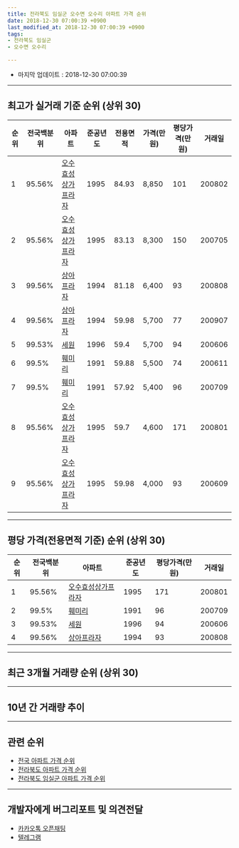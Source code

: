 ```yaml
---
title: 전라북도 임실군 오수면 오수리 아파트 가격 순위
date: 2018-12-30 07:00:39 +0900
last_modified_at: 2018-12-30 07:00:39 +0900
tags:
- 전라북도 임실군
- 오수면 오수리

---
```


* 마지막 업데이트 : 2018-12-30 07:00:39

---

## 최고가 실거래 기준 순위 (상위 30)


|순위|전국백분위|아파트|준공년도|전용면적|가격(만원)|평당가격(만원)|거래일|
|---|---|---|---|---|---|---|---|
|1|95.56%|[오수효성상가프라자](https://search.naver.com/search.naver?query=%EC%A0%84%EB%9D%BC%EB%B6%81%EB%8F%84+%EC%9E%84%EC%8B%A4%EA%B5%B0+%EC%98%A4%EC%88%98%EB%A9%B4+%EC%98%A4%EC%88%98%EB%A6%AC+%EC%98%A4%EC%88%98%ED%9A%A8%EC%84%B1%EC%83%81%EA%B0%80%ED%94%84%EB%9D%BC%EC%9E%90)|1995|84.93|8,850|101|200802|
|2|95.56%|[오수효성상가프라자](https://search.naver.com/search.naver?query=%EC%A0%84%EB%9D%BC%EB%B6%81%EB%8F%84+%EC%9E%84%EC%8B%A4%EA%B5%B0+%EC%98%A4%EC%88%98%EB%A9%B4+%EC%98%A4%EC%88%98%EB%A6%AC+%EC%98%A4%EC%88%98%ED%9A%A8%EC%84%B1%EC%83%81%EA%B0%80%ED%94%84%EB%9D%BC%EC%9E%90)|1995|83.13|8,300|150|200705|
|3|99.56%|[상아프라자](https://search.naver.com/search.naver?query=%EC%A0%84%EB%9D%BC%EB%B6%81%EB%8F%84+%EC%9E%84%EC%8B%A4%EA%B5%B0+%EC%98%A4%EC%88%98%EB%A9%B4+%EC%98%A4%EC%88%98%EB%A6%AC+%EC%83%81%EC%95%84%ED%94%84%EB%9D%BC%EC%9E%90)|1994|81.18|6,400|93|200808|
|4|99.56%|[상아프라자](https://search.naver.com/search.naver?query=%EC%A0%84%EB%9D%BC%EB%B6%81%EB%8F%84+%EC%9E%84%EC%8B%A4%EA%B5%B0+%EC%98%A4%EC%88%98%EB%A9%B4+%EC%98%A4%EC%88%98%EB%A6%AC+%EC%83%81%EC%95%84%ED%94%84%EB%9D%BC%EC%9E%90)|1994|59.98|5,700|77|200907|
|5|99.53%|[세원](https://search.naver.com/search.naver?query=%EC%A0%84%EB%9D%BC%EB%B6%81%EB%8F%84+%EC%9E%84%EC%8B%A4%EA%B5%B0+%EC%98%A4%EC%88%98%EB%A9%B4+%EC%98%A4%EC%88%98%EB%A6%AC+%EC%84%B8%EC%9B%90)|1996|59.4|5,700|94|200606|
|6|99.5%|[훼미리](https://search.naver.com/search.naver?query=%EC%A0%84%EB%9D%BC%EB%B6%81%EB%8F%84+%EC%9E%84%EC%8B%A4%EA%B5%B0+%EC%98%A4%EC%88%98%EB%A9%B4+%EC%98%A4%EC%88%98%EB%A6%AC+%ED%9B%BC%EB%AF%B8%EB%A6%AC)|1991|59.88|5,500|74|200611|
|7|99.5%|[훼미리](https://search.naver.com/search.naver?query=%EC%A0%84%EB%9D%BC%EB%B6%81%EB%8F%84+%EC%9E%84%EC%8B%A4%EA%B5%B0+%EC%98%A4%EC%88%98%EB%A9%B4+%EC%98%A4%EC%88%98%EB%A6%AC+%ED%9B%BC%EB%AF%B8%EB%A6%AC)|1991|57.92|5,400|96|200709|
|8|95.56%|[오수효성상가프라자](https://search.naver.com/search.naver?query=%EC%A0%84%EB%9D%BC%EB%B6%81%EB%8F%84+%EC%9E%84%EC%8B%A4%EA%B5%B0+%EC%98%A4%EC%88%98%EB%A9%B4+%EC%98%A4%EC%88%98%EB%A6%AC+%EC%98%A4%EC%88%98%ED%9A%A8%EC%84%B1%EC%83%81%EA%B0%80%ED%94%84%EB%9D%BC%EC%9E%90)|1995|59.7|4,600|171|200801|
|9|95.56%|[오수효성상가프라자](https://search.naver.com/search.naver?query=%EC%A0%84%EB%9D%BC%EB%B6%81%EB%8F%84+%EC%9E%84%EC%8B%A4%EA%B5%B0+%EC%98%A4%EC%88%98%EB%A9%B4+%EC%98%A4%EC%88%98%EB%A6%AC+%EC%98%A4%EC%88%98%ED%9A%A8%EC%84%B1%EC%83%81%EA%B0%80%ED%94%84%EB%9D%BC%EC%9E%90)|1995|59.98|4,000|93|200609|


---

## 평당 가격(전용면적 기준) 순위 (상위 30)


|순위|전국백분위|아파트|준공년도|평당가격(만원)|거래일|
|---|---|---|---|---|---|
|1|95.56%|[오수효성상가프라자](https://search.naver.com/search.naver?query=%EC%A0%84%EB%9D%BC%EB%B6%81%EB%8F%84+%EC%9E%84%EC%8B%A4%EA%B5%B0+%EC%98%A4%EC%88%98%EB%A9%B4+%EC%98%A4%EC%88%98%EB%A6%AC+%EC%98%A4%EC%88%98%ED%9A%A8%EC%84%B1%EC%83%81%EA%B0%80%ED%94%84%EB%9D%BC%EC%9E%90)|1995|171|200801|
|2|99.5%|[훼미리](https://search.naver.com/search.naver?query=%EC%A0%84%EB%9D%BC%EB%B6%81%EB%8F%84+%EC%9E%84%EC%8B%A4%EA%B5%B0+%EC%98%A4%EC%88%98%EB%A9%B4+%EC%98%A4%EC%88%98%EB%A6%AC+%ED%9B%BC%EB%AF%B8%EB%A6%AC)|1991|96|200709|
|3|99.53%|[세원](https://search.naver.com/search.naver?query=%EC%A0%84%EB%9D%BC%EB%B6%81%EB%8F%84+%EC%9E%84%EC%8B%A4%EA%B5%B0+%EC%98%A4%EC%88%98%EB%A9%B4+%EC%98%A4%EC%88%98%EB%A6%AC+%EC%84%B8%EC%9B%90)|1996|94|200606|
|4|99.56%|[상아프라자](https://search.naver.com/search.naver?query=%EC%A0%84%EB%9D%BC%EB%B6%81%EB%8F%84+%EC%9E%84%EC%8B%A4%EA%B5%B0+%EC%98%A4%EC%88%98%EB%A9%B4+%EC%98%A4%EC%88%98%EB%A6%AC+%EC%83%81%EC%95%84%ED%94%84%EB%9D%BC%EC%9E%90)|1994|93|200808|


---

## 최근 3개월 거래량 순위 (상위 30)


<div style="width:100%;">
    <canvas id="deal_count_ranking" height="250"></canvas>
</div>


<script>
new Chart(document.getElementById("deal_count_ranking"), {
    type: 'horizontalBar',
    data: {
        labels: ['세원', '오수효성상가프라자'],
        datasets: [{
            label: '실거래 수',
            data: [3, 3],
            borderColor: "rgba(255, 0, 128, 1)",
            backgroundColor: "rgba(255, 0, 128, 0.5)",
            fill: false,
        }]
    },
    options: {
        responsive: true,
        title: {
            display: true,
            text: '최근 3개월 거래량 순위'
        },
        tooltips: {
            mode: 'index',
            intersect: false,
            callbacks: {
                title: function(tooltipItems, data) {
                    return "실거래 수:";
                },
                label: function(tooltipItem, data) {
                    return data.labels[tooltipItem.index] + ": " + tooltipItem.xLabel;
                }
            }
        },
        hover: {
            mode: 'nearest',
            intersect: true
        },
        scales: {
            xAxes: [{
                display: true,
                scaleLabel: {
                    display: true,
                    labelString: '실거래 수'
                },
                ticks: {
                    suggestedMin: 0,
                }
            }],
            yAxes: [{
                display: true,
                ticks: {
                    autoSkip: false,
                    callback: function(value, index, values) {
                        if (value.length > 15)
                            return value.substr(0, 13) + "...";
                        else
                            return value;
                    }
                },
                scaleLabel: {
                    display: false,
                }
            }]
        }
    }
});

</script>


---

## 10년 간 거래량 추이


<div style="width:100%;">
    <canvas id="deal_progress" height="250"></canvas>
</div>

<script>
new Chart(document.getElementById("deal_progress"), {
    type: 'line',
    data: {
        labels: ['200812','200901','200902','200903','200904','200905','200906','200907','200908','200909','200910','200911','200912','201001','201002','201003','201004','201005','201006','201007','201008','201009','201010','201011','201012','201101','201102','201103','201104','201105','201106','201107','201108','201109','201110','201111','201112','201201','201202','201203','201204','201205','201206','201207','201208','201209','201210','201211','201212','201301','201302','201303','201304','201305','201306','201307','201308','201309','201310','201311','201312','201401','201402','201403','201404','201405','201406','201407','201408','201409','201410','201411','201412','201501','201502','201503','201504','201505','201506','201507','201508','201509','201510','201511','201512','201601','201602','201603','201604','201605','201606','201607','201608','201609','201610','201611','201612','201701','201702','201703','201704','201705','201706','201707','201708','201709','201710','201711','201712','201801','201802','201803','201804','201805','201806','201807','201808','201809','201810','201811','201812'],
        datasets: [{
            label: '실거래 수',
            pointRadius: 1,
            data: [2, 2, 3, 2, 1, 1, 3, 1, 2, 2, 1, 1, 0, 3, 0, 5, 3, 1, 1, 1, 3, 2, 5, 1, 8, 2, 0, 3, 2, 0, 1, 1, 1, 2, 1, 1, 4, 1, 2, 1, 1, 1, 1, 1, 1, 1, 0, 0, 3, 2, 0, 3, 0, 0, 0, 0, 0, 1, 1, 2, 0, 0, 1, 0, 0, 2, 0, 2, 2, 1, 1, 3, 1, 1, 2, 1, 1, 0, 2, 1, 1, 0, 2, 1, 0, 0, 0, 1, 1, 2, 1, 1, 3, 3, 1, 2, 1, 3, 2, 0, 1, 0, 2, 1, 1, 1, 1, 1, 2, 1, 1, 1, 1, 0, 0, 0, 0, 1, 3, 2, 1],
            borderColor: "rgba(255, 201, 14, 1)",
            backgroundColor: "rgba(255, 201, 14, 0.5)",
            fill: true,
        }]
    },
    options: {
        responsive: true,
        title: {
            display: true,
            text: '10년간 거래량 추이'
        },
        tooltips: {
            mode: 'index',
            intersect: false,
        },
        hover: {
            mode: 'nearest',
            intersect: true
        },
        scales: {
            xAxes: [{
                display: true,
                scaleLabel: {
                    display: true,
                    labelString: '년/월'
                }
            }],
            yAxes: [{
                display: true,
                ticks: {
                    suggestedMin: 0,
                },
                scaleLabel: {
                    display: true,
                    labelString: '실거래 수'
                }
            }]
        }
    }
});

</script>


---

## 관련 순위

- [전국 아파트 가격 순위](https://inasie.github.io/apt-ranking/전국)
- [전라북도 아파트 가격 순위](https://inasie.github.io/apt-ranking/전라북도)
- [전라북도 임실군 아파트 가격 순위](https://inasie.github.io/apt-ranking/전라북도-임실군)


---

## 개발자에게 버그리포트 및 의견전달

- [카카오톡 오픈채팅](https://open.kakao.com/o/gLJUAP4)
- [텔레그램](https://t.me/inasie)

